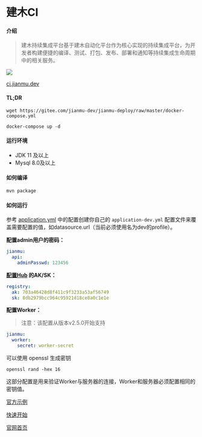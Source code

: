 # 建木CI

#### 介绍

> 建木持续集成平台基于建木自动化平台作为核心实现的持续集成平台，为开发者构建便捷的编译、测试、打包、发布、部署和通知等持续集成生命周期中的相关服务。

![](https://jianmu-blog.assets.dghub.cn/jianmu-blog/1.29.0/assets/blog-source/%E7%AC%AC%E4%B8%80%E5%B1%8F%E5%9B%BE.png)

[ci.jianmu.dev](https://ci.jianmu.dev)

#### TL;DR

```shell
wget https://gitee.com/jianmu-dev/jianmu-deploy/raw/master/docker-compose.yml

docker-compose up -d
```

#### 运行环境

* JDK 11 及以上
* Mysql 8.0及以上

#### 如何编译

`mvn package`

#### 如何运行

参考 [application.yml](https://gitee.com/jianmu-dev/jianmu-ci-server/blob/master/api/src/main/resources/application.yml) 中的配置创建你自己的 `application-dev.yml` 配置文件来覆盖需要配置的值，如datasource.url（当前必须使用名为dev的profile）。

**配置admin用户的密码：**

```yaml
jianmu:
  api:
    adminPasswd: 123456
```

**[配置Hub](https://jianmuhub.com/user-center/api-key) 的AK/SK：**

```yaml
registry:
  ak: 703a46428d8f411c9f3233a53af56749
  sk: 8db2979bcc964c95921d18ce8a0c1e1e
```

**配置Worker：**
> 注意：该配置从版本v2.5.0开始支持

```yaml
jianmu:
  worker:
    secret: worker-secret
```

可以使用 openssl 生成密钥

```shell
openssl rand -hex 16
```

这部分配置是用来验证Worker与服务器的连接，Worker和服务器必须配置相同的密钥值。

[官方示例](https://ci.jianmu.dev)

[快速开始](https://docs.jianmu.dev/guide/quick-start.html)

[官网首页](https://jianmu.dev)